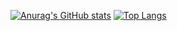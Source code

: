 [![Anurag's GitHub stats](https://github-readme-stats.vercel.app/api?username=recode0000)](https://github-readme-stats.vercel.app/api?username=recode0000)
[![Top Langs](https://github-readme-stats.vercel.app/api/top-langs/?username=recode0000)](https://github-readme-stats.vercel.app/api/top-langs/?username=recode0000)
